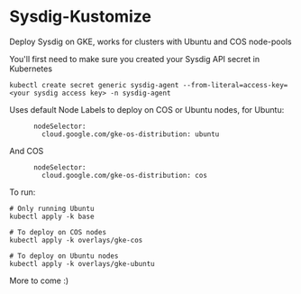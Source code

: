 # Sysdig-Kustomize
Deploy Sysdig on GKE, works for clusters with Ubuntu and COS node-pools

You'll first need to make sure you created your Sysdig API secret in Kubernetes

```
kubectl create secret generic sysdig-agent --from-literal=access-key=<your sysdig access key> -n sysdig-agent
```

Uses default Node Labels to deploy on COS or Ubuntu nodes, for Ubuntu:

```
      nodeSelector:
        cloud.google.com/gke-os-distribution: ubuntu
```
And COS
```
      nodeSelector:
        cloud.google.com/gke-os-distribution: cos
```

To run:
```
# Only running Ubuntu
kubectl apply -k base

# To deploy on COS nodes
kubectl apply -k overlays/gke-cos

# To deploy on Ubuntu nodes
kubectl apply -k overlays/gke-ubuntu
```

More to come :)